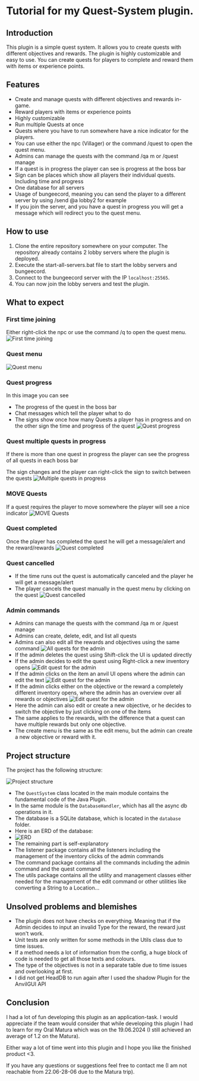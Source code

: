 # Tutorial for my Quest-System plugin.

## Introduction
This plugin is a simple quest system. It allows you to create quests with different objectives and rewards. The plugin is highly customizable and easy to use. You can create quests for players to complete and reward them with items or experience points.

## Features
- Create and manage quests with different objectives and rewards in-game.
- Reward players with items or experience points
- Highly customizable
- Run multiple Quests at once
- Quests where you have to run somewhere have a nice indicator for the players.
- You can use either the npc (Villager) or the command /quest to open the quest menu.
- Admins can manage the quests with the command /qa m or /quest manage
- If a quest is in progress the player can see is progress at the boss bar
- Sign can be places which show all players their individual quests. Including time and progress
- One database for all servers
- Usage of bungeecord, meaning you can send the player to a different server by using /send @a lobby2 for example
- If you join the server, and you have a quest in progress you will get a message which will redirect you to the quest menu.

## How to use
1. Clone the entire repository somewhere on your computer. The repository already contains 2 lobby servers where the plugin is deployed.
2. Execute the start-all-servers.bat file to start the lobby servers and bungeecord.
3. Connect to the bungeecord server with the IP `localhost:25565`.
4. You can now join the lobby servers and test the plugin.

## What to expect

### First time joining
Either right-click the npc or use the command /q to open the quest menu.
![First time joining](./QuestSystem/src/main/resources/img/first-join.png "First time joining")

### Quest menu
![Quest menu](./QuestSystem/src/main/resources/img/quest-menu.png "Quest menu")

### Quest progress
In this image you can see
- The progress of the quest in the boss bar
- Chat messages which tell the player what to do
- The signs show once how many Quests a player has in progress and on the other sign the time and progress of the quest
![Quest progress](./QuestSystem/src/main/resources/img/quest-progress.png "Quest progress")

### Quest multiple quests in progress
If there is more than one quest in progress the player can see the progress of all quests in each boss bar

The sign changes and the player can right-click the sign to switch between the quests
![Multiple quests in progress](./QuestSystem/src/main/resources/img/quest-multiple.png "Quest multiple quests in progress")

### MOVE Quests
If a quest requires the player to move somewhere the player will see a nice indicator
![MOVE Quests](./QuestSystem/src/main/resources/img/quest-move.png "MOVE Quests")

### Quest completed
Once the player has completed the quest he will get a message/alert and the reward/rewards
![Quest completed](./QuestSystem/src/main/resources/img/quest-completed.png "Quest completed")

### Quest cancelled
- If the time runs out the quest is automatically canceled and the player he will get a message/alert
- The player cancels the quest manually in the quest menu by clicking on the quest
![Quest cancelled](./QuestSystem/src/main/resources/img/quest-cancelled.png "Quest cancelled")

### Admin commands
- Admins can manage the quests with the command /qa m or /quest manage
- Admins can create, delete, edit, and list all quests
- Admins can also edit all the rewards and objectives using the same command
![All quests for the admin](./QuestSystem/src/main/resources/img/quest-admin-all.png "Overview of all quests for the admin")
- If the admin deletes the quest using Shift-click the UI is updated directly
- If the admin decides to edit the quest using Right-click a new inventory opens
![Edit quest for the admin](./QuestSystem/src/main/resources/img/quest-admin-edit-text.png "Edit quest for the admin")
- If the admin clicks on the item an anvil UI opens where the admin can edit the text
![Edit quest for the admin](./QuestSystem/src/main/resources/img/quest-admin-edit-text-anvil.png "Edit quest for the admin")
- If the admin clicks either on the objective or the reward a completely different inventory opens, where the admin has an overview over all rewards or objectives
![Edit quest for the admin](./QuestSystem/src/main/resources/img/quest-admin-objective-all.png "Edit quest for the admin")
- Here the admin can also edit or create a new objective, or he decides to switch the objective by just clicking on one of the items
- The same applies to the rewards, with the difference that a quest can have multiple rewards but only one objective.
- The create menu is the same as the edit menu, but the admin can create a new objective or reward with it.


## Project structure
The project has the following structure:

![Project structure](./QuestSystem/src/main/resources/img/project-structure.png "Project structure")

- The `QuestSystem` class located in the main module contains the fundamental code of the Java Plugin.
- In the same module is the `DatabaseHandler`, which has all the async db operations in it.
- The database is a SQLite database, which is located in the `database` folder.
- Here is an ERD of the database:
- ![ERD](./QuestSystem/src/main/resources/img/ERD.png "ERD")
- The remaining part is self-explanatory
- The listener package contains all the listeners including the management of the inventory clicks of the admin commands
- The command package contains all the commands including the admin command and the quest command
- The utils package contains all the utility and management classes either needed for the management of the edit command or other utilities like converting a String to a Location...


## Unsolved problems and blemishes
- The plugin does not have checks on everything. Meaning that if the Admin decides to input an invalid Type for the reward, the reward just won't work.
- Unit tests are only written for some methods in the Utils class due to time issues.
- If a method needs a lot of information from the config, a huge block of code is needed to get all those texts and colours.
- The type of the objectives is not in a separate table due to time issues and overlooking at first.
- I did not get HeadDB to run again after I used the shadow Plugin for the AnvilGUI API

## Conclusion
I had a lot of fun developing this plugin as an application-task.
I would appreciate if the team would consider that while developing this plugin I had to learn for my Oral Matura which was on the 19.06.2024 (I still achieved an average of 1.2 on the Matura).

Either way a lot of time went into this plugin and I hope you like the finished product <3.

If you have any questions or suggestions feel free to contact me (I am not reachable from 22.06-28-06 due to the Matura trip).
